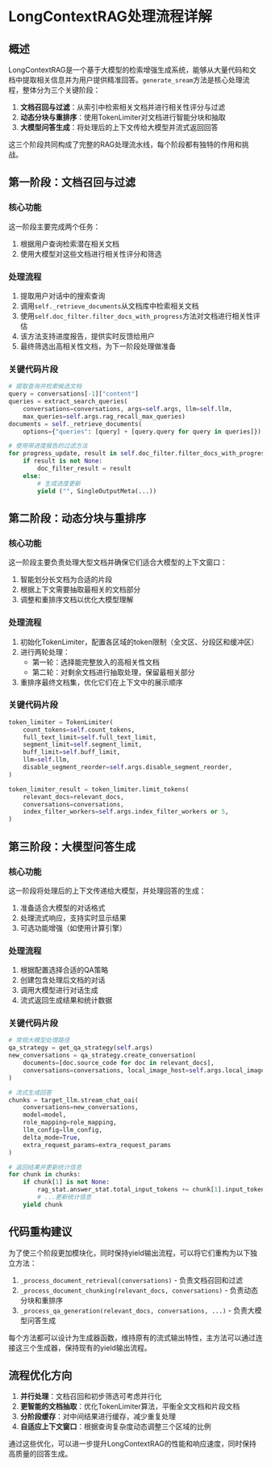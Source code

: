 # LongContextRAG处理流程详解

## 概述

LongContextRAG是一个基于大模型的检索增强生成系统，能够从大量代码和文档中提取相关信息并为用户提供精准回答。`generate_sream`方法是核心处理流程，整体分为三个关键阶段：

1. **文档召回与过滤**：从索引中检索相关文档并进行相关性评分与过滤
2. **动态分块与重排序**：使用TokenLimiter对文档进行智能分块和抽取
3. **大模型问答生成**：将处理后的上下文传给大模型并流式返回回答

这三个阶段共同构成了完整的RAG处理流水线，每个阶段都有独特的作用和挑战。

## 第一阶段：文档召回与过滤

### 核心功能

这一阶段主要完成两个任务：

1. 根据用户查询检索潜在相关文档
2. 使用大模型对这些文档进行相关性评分和筛选

### 处理流程

1. 提取用户对话中的搜索查询
2. 调用`self._retrieve_documents`从文档库中检索相关文档
3. 使用`self.doc_filter.filter_docs_with_progress`方法对文档进行相关性评估
4. 该方法支持进度报告，提供实时反馈给用户
5. 最终筛选出高相关性文档，为下一阶段处理做准备

### 关键代码片段

```python
# 提取查询并检索候选文档
query = conversations[-1]["content"]
queries = extract_search_queries(
    conversations=conversations, args=self.args, llm=self.llm, 
    max_queries=self.args.rag_recall_max_queries)
documents = self._retrieve_documents(
    options={"queries": [query] + [query.query for query in queries]})

# 使用带进度报告的过滤方法
for progress_update, result in self.doc_filter.filter_docs_with_progress(conversations, documents):
    if result is not None:
        doc_filter_result = result
    else:
        # 生成进度更新
        yield ("", SingleOutputMeta(...))
```

## 第二阶段：动态分块与重排序

### 核心功能

这一阶段主要负责处理大型文档并确保它们适合大模型的上下文窗口：

1. 智能划分长文档为合适的片段
2. 根据上下文需要抽取最相关的文档部分
3. 调整和重排序文档以优化大模型理解

### 处理流程

1. 初始化TokenLimiter，配置各区域的token限制（全文区、分段区和缓冲区）
2. 进行两轮处理：
   - 第一轮：选择能完整放入的高相关性文档
   - 第二轮：对剩余文档进行抽取处理，保留最相关部分
3. 重排序最终文档集，优化它们在上下文中的展示顺序

### 关键代码片段

```python
token_limiter = TokenLimiter(
    count_tokens=self.count_tokens,
    full_text_limit=self.full_text_limit,
    segment_limit=self.segment_limit,
    buff_limit=self.buff_limit,
    llm=self.llm,
    disable_segment_reorder=self.args.disable_segment_reorder,
)

token_limiter_result = token_limiter.limit_tokens(
    relevant_docs=relevant_docs,
    conversations=conversations,
    index_filter_workers=self.args.index_filter_workers or 5,
)
```

## 第三阶段：大模型问答生成

### 核心功能

这一阶段将处理后的上下文传递给大模型，并处理回答的生成：

1. 准备适合大模型的对话格式
2. 处理流式响应，支持实时显示结果
3. 可选功能增强（如使用计算引擎）

### 处理流程

1. 根据配置选择合适的QA策略
2. 创建包含处理后文档的对话
3. 调用大模型进行对话生成
4. 流式返回生成结果和统计数据

### 关键代码片段

```python
# 常规大模型处理路径
qa_strategy = get_qa_strategy(self.args)
new_conversations = qa_strategy.create_conversation(
    documents=[doc.source_code for doc in relevant_docs],
    conversations=conversations, local_image_host=self.args.local_image_host
)

# 流式生成回答
chunks = target_llm.stream_chat_oai(
    conversations=new_conversations,
    model=model,
    role_mapping=role_mapping,
    llm_config=llm_config,
    delta_mode=True,
    extra_request_params=extra_request_params
)

# 返回结果并更新统计信息
for chunk in chunks:
    if chunk[1] is not None:
        rag_stat.answer_stat.total_input_tokens += chunk[1].input_tokens_count
        # ...更新统计信息
    yield chunk
```

## 代码重构建议

为了使三个阶段更加模块化，同时保持yield输出流程，可以将它们重构为以下独立方法：

1. `_process_document_retrieval(conversations)` - 负责文档召回和过滤
2. `_process_document_chunking(relevant_docs, conversations)` - 负责动态分块和重排序
3. `_process_qa_generation(relevant_docs, conversations, ...)` - 负责大模型问答生成

每个方法都可以设计为生成器函数，维持原有的流式输出特性，主方法可以通过连接这三个生成器，保持现有的yield输出流程。

## 流程优化方向

1. **并行处理**：文档召回和初步筛选可考虑并行化
2. **更智能的文档抽取**：优化TokenLimiter算法，平衡全文文档和片段文档
3. **分阶段缓存**：对中间结果进行缓存，减少重复处理
4. **自适应上下文窗口**：根据查询复杂度动态调整三个区域的比例

通过这些优化，可以进一步提升LongContextRAG的性能和响应速度，同时保持高质量的回答生成。 